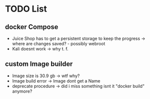 # TODO List
## docker Compose
- Juice Shop has to get a persistent storage to keep the progress -> where are changes saved? - possibly webroot
- Kali doesnt work -> why t. f.
## custom Image builder
- Image size is 30.9 gb -> wtf why?
- Image build error -> Image dont get a Name
- deprecate procedure -> did i miss something isnt it "docker build" anymore?
